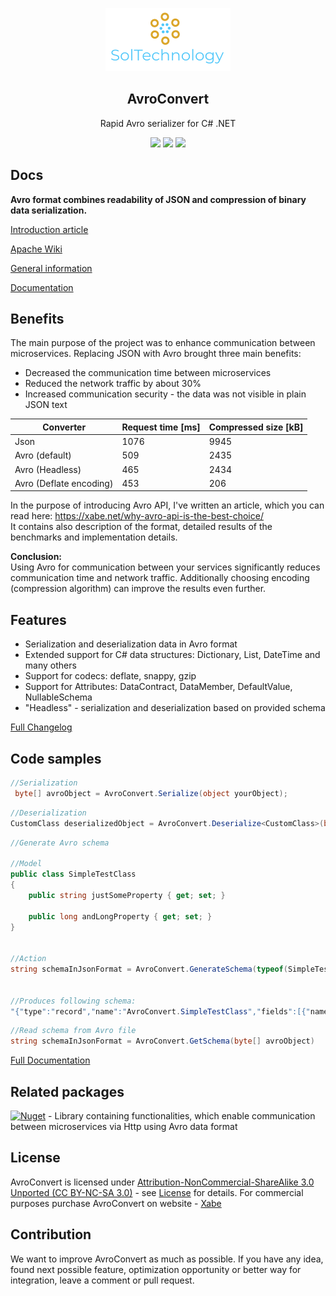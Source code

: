
<p align="center">
    <img alt="SolTechnology-logo" src="./docs/logo.png" width="200">
</p>

<h2 align="center">
  AvroConvert
</h2>

<p align="center">
 <a> Rapid Avro serializer for C# .NET </a>
</p>

<p align="center">
  <a href="https://www.nuget.org/packages/AvroConvert"><img src="https://img.shields.io/badge/Nuget-v2.5.0-blue?logo=nuget"></a>
  <a href="https://github.com/AdrianStrugala/AvroConvert"><img src="https://img.shields.io/badge/Downloads-7k-blue?logo=github"></a>
  <a href=""><img src="https://img.shields.io/appveyor/build/AdrianStrugala/AvroConvert"></a>
</p>


## Docs

**Avro format combines readability of JSON and compression of binary data serialization.**

[Introduction article](https://xabe.net/why-avro-api-is-the-best-choice/)

[Apache Wiki](https://cwiki.apache.org/confluence/display/AVRO/Index)

[General information](http://avro.apache.org/)

[Documentation](https://github.com/AdrianStrugala/AvroConvert/blob/master/docs/Documentation.md)

## Benefits

The main purpose of the project was to enhance communication between microservices. Replacing JSON with Avro brought three main benefits:
* Decreased the communication time between microservices
* Reduced the network traffic by about 30%
* Increased communication security - the data was not visible in plain JSON text

| Converter               | Request time [ms]     | Compressed size [kB] |
|-------------------------|-----------------------|----------------------|
| Json                    | 1076                  | 9945                 |
| Avro (default)          | 509                   | 2435                 |
| Avro (Headless)         | 465                   | 2434                 |
| Avro (Deflate encoding) | 453                   | 206                  |

In the purpose of introducing Avro API, I've written an article, which you can read here: https://xabe.net/why-avro-api-is-the-best-choice/
\
It contains also description of the format, detailed results of the benchmarks and implementation details.

**Conclusion:** <br>
Using Avro for communication between your services significantly reduces communication time and network traffic. Additionally choosing encoding (compression algorithm) can improve the results even further.

## Features

* Serialization and deserialization data in Avro format
* Extended support for C# data structures: Dictionary, List, DateTime and many others
* Support for codecs: deflate, snappy, gzip
* Support for Attributes: DataContract, DataMember, DefaultValue, NullableSchema
* "Headless" - serialization and deserialization based on provided schema

[Full Changelog](https://github.com/AdrianStrugala/AvroConvert/blob/master/docs/CHANGELOG.md)

## Code samples

```csharp
//Serialization
 byte[] avroObject = AvroConvert.Serialize(object yourObject);
```

```csharp
//Deserialization
CustomClass deserializedObject = AvroConvert.Deserialize<CustomClass>(byte[] avroObject);
```

```csharp
//Generate Avro schema

//Model
public class SimpleTestClass
{
	public string justSomeProperty { get; set; }

	public long andLongProperty { get; set; }
}


//Action
string schemaInJsonFormat = AvroConvert.GenerateSchema(typeof(SimpleTestClass));


//Produces following schema:
"{"type":"record","name":"AvroConvert.SimpleTestClass","fields":[{"name":"justSomeProperty","type":"string"},{"name":"andLongProperty","type":"long"}]}"
```

```csharp
//Read schema from Avro file
string schemaInJsonFormat = AvroConvert.GetSchema(byte[] avroObject)
```

[Full Documentation](https://github.com/AdrianStrugala/AvroConvert/blob/master/docs/Documentation.md)


## Related packages  

[![Nuget](https://img.shields.io/badge/Soltechnology.Avro.Http-v0.2.0-blue?logo=nuget)](https://www.nuget.org/packages/SolTechnology.Avro.Http/) - Library containing functionalities, which enable communication between microservices via Http using Avro data format

## License  

AvroConvert is licensed under [Attribution-NonCommercial-ShareAlike 3.0 Unported (CC BY-NC-SA 3.0)](https://creativecommons.org/licenses/by-nc-sa/3.0/) - see [License](LICENSE.md) for details. For commercial purposes purchase AvroConvert on website - [Xabe](https://xabe.net/product/avroconvert/)


## Contribution

We want to improve AvroConvert as much as possible. If you have any idea, found next possible feature, optimization opportunity or better way for integration, leave a comment or pull request. 


